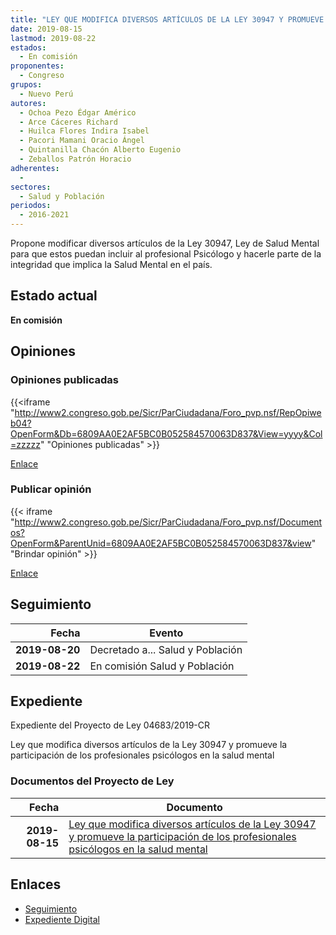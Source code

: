 ```yaml
---
title: "LEY QUE MODIFICA DIVERSOS ARTÍCULOS DE LA LEY 30947 Y PROMUEVE LA PARTICIPACIÓN DE LOS PROFESIONALES PSICÓLOGOS EN LA SALUD MENTAL"
date: 2019-08-15
lastmod: 2019-08-22
estados: 
  - En comisión
proponentes: 
  - Congreso
grupos: 
  - Nuevo Perú
autores: 
  - Ochoa Pezo Édgar Américo
  - Arce Cáceres Richard
  - Huilca Flores Indira Isabel
  - Pacori Mamani Oracio Ángel
  - Quintanilla Chacón Alberto Eugenio
  - Zeballos Patrón Horacio
adherentes: 
  - 
sectores: 
  - Salud y Población
periodos: 
  - 2016-2021
---
```


Propone modificar diversos artículos de la Ley 30947, Ley de Salud Mental para que estos puedan incluir al profesional Psicólogo y hacerle parte de la integridad que implica la Salud Mental en el país.


## Estado actual

**En comisión**

## Opiniones

### Opiniones publicadas

{{<iframe "http://www2.congreso.gob.pe/Sicr/ParCiudadana/Foro_pvp.nsf/RepOpiweb04?OpenForm&Db=6809AA0E2AF5BC0B052584570063D837&View=yyyy&Col=zzzzz" "Opiniones publicadas" >}}

[Enlace](http://www2.congreso.gob.pe/Sicr/ParCiudadana/Foro_pvp.nsf/RepOpiweb04?OpenForm&Db=6809AA0E2AF5BC0B052584570063D837&View=yyyy&Col=zzzzz)
### Publicar opinión

{{< iframe "http://www2.congreso.gob.pe/Sicr/ParCiudadana/Foro_pvp.nsf/Documentos?OpenForm&ParentUnid=6809AA0E2AF5BC0B052584570063D837&view" "Brindar opinión" >}}

[Enlace](http://www2.congreso.gob.pe/Sicr/ParCiudadana/Foro_pvp.nsf/Documentos?OpenForm&ParentUnid=6809AA0E2AF5BC0B052584570063D837&view)

## Seguimiento

| Fecha | Evento |
|------:|--------|
| **2019-08-20** | Decretado a... Salud y Población|
| **2019-08-22** | En comisión Salud y Población|


## Expediente

Expediente del Proyecto de Ley 04683/2019-CR

Ley que modifica diversos artículos de la Ley 30947 y promueve la participación de los profesionales psicólogos en la salud mental


### Documentos del Proyecto de Ley

| Fecha | Documento |
|------:|--------|
| **2019-08-15** | [Ley que modifica diversos artículos de la Ley 30947 y promueve la participación de los profesionales psicólogos en la salud mental](http://www.leyes.congreso.gob.pe/Documentos/2016_2021/Proyectos_de_Ley_y_de_Resoluciones_Legislativas/PL0468320190815.pdf) |

## Enlaces 

- [Seguimiento](http://www2.congreso.gob.pe/Sicr/TraDocEstProc/CLProLey2016.nsf/f7fff46988ca05b1052578e100829cc7/f7a08f1d0169777805258457007ceb66?OpenDocument)
- [Expediente Digital](http://www2.congreso.gob.pe/Sicr/TraDocEstProc/CLProLey2016.nsf/f7fff46988ca05b1052578e100829cc7/f7a08f1d0169777805258457007ceb66?OpenDocument&Click=05257FB7005EB655.eb71d0cf91d8294e05256cdf006b5706/$Body/0.1C6C)
